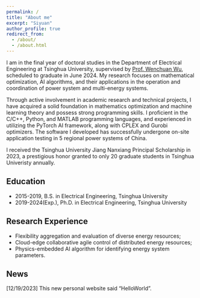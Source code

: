 ```yaml
---
permalink: /
title: "About me"
excerpt: "Siyuan"
author_profile: true
redirect_from: 
  - /about/
  - /about.html
---
```

I am in the final year of doctoral studies in the Department of Electrical Engineering at Tsinghua University, supervised by [Prof. Wenchuan Wu](https://www.eea.tsinghua.edu.cn/en/faculties/wuwench.htm), scheduled to graduate in June 2024. My research focuses on mathematical optimization, AI algorithms, and their applications in the operation and coordination of power system and multi-energy systems. 

Through active involvement in academic research and technical projects, I have acquired a solid foundation in mathematics optimization and machine learning theory and possess strong programming skills. I proficient in the C/C++, Python, and MATLAB programming languages, and experienced in utilizing the PyTorch AI framework, along with CPLEX and Gurobi optimizers. The software I developed has successfully undergone on-site application testing in 5 regional power systems of China. 

I received the Tsinghua University Jiang Nanxiang Principal Scholarship in 2023, a prestigious honor granted to only 20 graduate students in Tsinghua Univeristy annually.

## Education
* 2015-2019, B.S. in Electrical Engineering, Tsinghua University
* 2019-2024(Exp.), Ph.D. in Electrical Engineering, Tsinghua University

## Research Experience
* Flexibility aggregation and evaluation of diverse energy resources;
* Cloud-edge collaborative agile control of distributed energy resources;
* Physics-embedded AI algorithm for identifying energy system parameters.


## News
[12/19/2023] This new personal website said “HelloWorld”.




